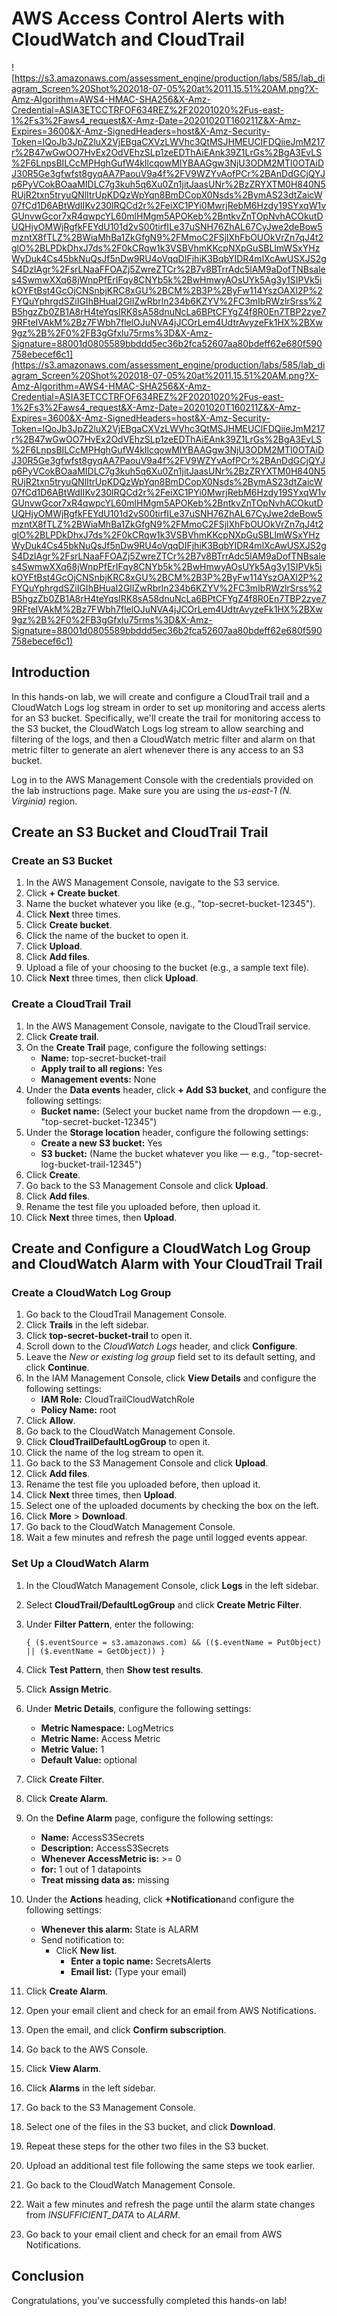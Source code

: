 # AWS Access Control Alerts with CloudWatch and CloudTrail
![https://s3.amazonaws.com/assessment_engine/production/labs/585/lab_diagram_Screen%20Shot%202018-07-05%20at%2011.15.51%20AM.png?X-Amz-Algorithm=AWS4-HMAC-SHA256&X-Amz-Credential=ASIA3ETCCTRFOF634REZ%2F20201020%2Fus-east-1%2Fs3%2Faws4_request&X-Amz-Date=20201020T160211Z&X-Amz-Expires=3600&X-Amz-SignedHeaders=host&X-Amz-Security-Token=IQoJb3JpZ2luX2VjEBgaCXVzLWVhc3QtMSJHMEUCIFDQiieJmM217r%2B47wGwOO7HvEx2OdVEhzSLp1zeEDThAiEAnk39Z1LrGs%2BgA3EvLS%2F6LnpsBILCcMPHghGufW4kIlcqowMIYBAAGgw3NjU3ODM2MTI0OTAiDJ30R5Ge3gfwfst8gyqAA7PaouV9a4f%2FV9WZYvAofPCr%2BAnDdGCjQYJp6PyVCokBOaaMIDLC7g3kuh5q6Xu0Zn1jitJaasUNr%2BzZRYXTM0H840N5RUjR2txn5tryuQNlItrUpKDQzWpYqn8BmDCopX0Nsds%2BymAS23dtZaicW07fCd1D6ABtWdIIKv230lRQCd2r%2FeiXC1PYi0MwrjRebM6Hzdy19SYxqW1vGUnvwGcor7xR4qwpcYL60mlHMgm5APOKeb%2BntkvZnTOpNvhACOkutDUQHjyOMWjRgfkFEYdU101d2vS00tirfILe37uSNH76ZhAL67CyJwe2deBow5mzntX8fTLZ%2BWiaMhBa1ZkGfgN9%2FMmoC2FSjlXhFbOUOkVrZn7qJ4t2glO%2BLPDkDhxJ7ds%2F0kCRqw1k3VSBVhmKKcpNXpGuSBLlmWSxYHzWyDuk4Cs45bkNuQsJf5nDw9RU4oVqqDIFjhiK3BqbYIDR4mlXcAwUSXJS2gS4DzIAgr%2FsrLNaaFFOAZj5ZwreZTCr%2B7v8BTrrAdc5lAM9aDofTNBsales4SwmwXXq68jWnpPfErIFqy8CNYb5k%2BwHmwyAOsUYk5Ag3y1SIPVk5ikOYFtBst4GcOjCNSnbjKRC8xGU%2BCM%2B3P%2ByFw114YszOAXl2P%2FYQuYphrgdSZiIGIhBHuaI2GlIZwRbrln234b6KZYV%2FC3mIbRWzlrSrss%2B5hgzZb0ZB1A8rH4teYqsIRK8sA58dnuNcLa6BPtCFYgZ4f8R0En7TBP2zye79RFteIVAkM%2Bz7FWbh7flelOJuNVA4jJCOrLem4UdtrAvyzeFk1HX%2BXw9gz%2B%2F0%2FB3gGfxlu75rms%3D&X-Amz-Signature=88001d0805589bbddd5ec36b2fca52607aa80bdeff62e680f590758ebecef6c1](https://s3.amazonaws.com/assessment_engine/production/labs/585/lab_diagram_Screen%20Shot%202018-07-05%20at%2011.15.51%20AM.png?X-Amz-Algorithm=AWS4-HMAC-SHA256&X-Amz-Credential=ASIA3ETCCTRFOF634REZ%2F20201020%2Fus-east-1%2Fs3%2Faws4_request&X-Amz-Date=20201020T160211Z&X-Amz-Expires=3600&X-Amz-SignedHeaders=host&X-Amz-Security-Token=IQoJb3JpZ2luX2VjEBgaCXVzLWVhc3QtMSJHMEUCIFDQiieJmM217r%2B47wGwOO7HvEx2OdVEhzSLp1zeEDThAiEAnk39Z1LrGs%2BgA3EvLS%2F6LnpsBILCcMPHghGufW4kIlcqowMIYBAAGgw3NjU3ODM2MTI0OTAiDJ30R5Ge3gfwfst8gyqAA7PaouV9a4f%2FV9WZYvAofPCr%2BAnDdGCjQYJp6PyVCokBOaaMIDLC7g3kuh5q6Xu0Zn1jitJaasUNr%2BzZRYXTM0H840N5RUjR2txn5tryuQNlItrUpKDQzWpYqn8BmDCopX0Nsds%2BymAS23dtZaicW07fCd1D6ABtWdIIKv230lRQCd2r%2FeiXC1PYi0MwrjRebM6Hzdy19SYxqW1vGUnvwGcor7xR4qwpcYL60mlHMgm5APOKeb%2BntkvZnTOpNvhACOkutDUQHjyOMWjRgfkFEYdU101d2vS00tirfILe37uSNH76ZhAL67CyJwe2deBow5mzntX8fTLZ%2BWiaMhBa1ZkGfgN9%2FMmoC2FSjlXhFbOUOkVrZn7qJ4t2glO%2BLPDkDhxJ7ds%2F0kCRqw1k3VSBVhmKKcpNXpGuSBLlmWSxYHzWyDuk4Cs45bkNuQsJf5nDw9RU4oVqqDIFjhiK3BqbYIDR4mlXcAwUSXJS2gS4DzIAgr%2FsrLNaaFFOAZj5ZwreZTCr%2B7v8BTrrAdc5lAM9aDofTNBsales4SwmwXXq68jWnpPfErIFqy8CNYb5k%2BwHmwyAOsUYk5Ag3y1SIPVk5ikOYFtBst4GcOjCNSnbjKRC8xGU%2BCM%2B3P%2ByFw114YszOAXl2P%2FYQuYphrgdSZiIGIhBHuaI2GlIZwRbrln234b6KZYV%2FC3mIbRWzlrSrss%2B5hgzZb0ZB1A8rH4teYqsIRK8sA58dnuNcLa6BPtCFYgZ4f8R0En7TBP2zye79RFteIVAkM%2Bz7FWbh7flelOJuNVA4jJCOrLem4UdtrAvyzeFk1HX%2BXw9gz%2B%2F0%2FB3gGfxlu75rms%3D&X-Amz-Signature=88001d0805589bbddd5ec36b2fca52607aa80bdeff62e680f590758ebecef6c1)

## Introduction

In this hands-on lab, we will create and configure a CloudTrail trail and a CloudWatch Logs log stream in order to set up monitoring and access alerts for an S3 bucket. Specifically, we'll create the trail for monitoring access to the S3 bucket, the CloudWatch Logs log stream to allow searching and filtering of the logs, and then a CloudWatch metric filter and alarm on that metric filter to generate an alert whenever there is any access to an S3 bucket.

Log in to the AWS Management Console with the credentials provided on the lab instructions page. Make sure you are using the *us-east-1 (N. Virginia)* region.

## Create an S3 Bucket and CloudTrail Trail

### Create an S3 Bucket

1. In the AWS Management Console, navigate to the S3 service.
2. Click **+ Create bucket**.
3. Name the bucket whatever you like (e.g., "top-secret-bucket-12345").
4. Click **Next** three times.
5. Click **Create bucket**.
6. Click the name of the bucket to open it.
7. Click **Upload**.
8. Click **Add files**.
9. Upload a file of your choosing to the bucket (e.g., a sample text file).
10. Click **Next** three times, then click **Upload**.

### Create a CloudTrail Trail

1. In the AWS Management Console, navigate to the CloudTrail service.
2. Click **Create trail**.
3. On the **Create Trail** page, configure the following settings:
   - **Name:** top-secret-bucket-trail
   - **Apply trail to all regions:** Yes
   - **Management events:** None
4. Under the **Data events** header, click **+ Add S3 bucket**, and configure the following settings:
   - **Bucket name:** (Select your bucket name from the dropdown — e.g., "top-secret-bucket-12345")
5. Under the **Storage location** header, configure the following settings:
   - **Create a new S3 bucket:** Yes
   - **S3 bucket:** (Name the bucket whatever you like — e.g., "top-secret-log-bucket-trail-12345")
6. Click **Create**.
7. Go back to the S3 Management Console and click **Upload**.
8. Click **Add files**.
9. Rename the test file you uploaded before, then upload it.
10. Click **Next** three times, then **Upload**.

## Create and Configure a CloudWatch Log Group and CloudWatch Alarm with Your CloudTrail Trail

### Create a CloudWatch Log Group

1. Go back to the CloudTrail Management Console.
2. Click **Trails** in the left sidebar.
3. Click **top-secret-bucket-trail** to open it.
4. Scroll down to the *CloudWatch Logs* header, and click **Configure**.
5. Leave the *New or existing log group* field set to its default setting, and click **Continue**.
6. In the IAM Management Console, click **View Details** and configure the following settings:
   - **IAM Role:** CloudTrailCloudWatchRole
   - **Policy Name:** root
7. Click **Allow**.
8. Go back to the CloudWatch Management Console.
9. Click **CloudTrailDefaultLogGroup** to open it.
10. Click the name of the log stream to open it.
11. Go back to the S3 Management Console and click **Upload**.
12. Click **Add files**.
13. Rename the test file you uploaded before, then upload it.
14. Click **Next** three times, then **Upload**.
15. Select one of the uploaded documents by checking the box on the left.
16. Click **More** > **Download**.
17. Go back to the CloudWatch Management Console.
18. Wait a few minutes and refresh the page until logged events appear.

### Set Up a CloudWatch Alarm

1. In the CloudWatch Management Console, click **Logs** in the left sidebar.

2. Select **CloudTrail/DefaultLogGroup** and click **Create Metric Filter**.

3. Under **Filter Pattern**, enter the following:

   ```
   { ($.eventSource = s3.amazonaws.com) && (($.eventName = PutObject) || ($.eventName = GetObject)) }
   ```

4. Click **Test Pattern**, then **Show test results**.

5. Click **Assign Metric**.

6. Under **Metric Details**, configure the following settings:

   - **Metric Namespace:** LogMetrics
   - **Metric Name:** Access Metric
   - **Metric Value:** 1
   - **Default Value:** optional

7. Click **Create Filter**.

8. Click **Create Alarm**.

9. On the **Define Alarm** page, configure the following settings:

   - **Name:** AccessS3Secrets
   - **Description:** AccessS3Secrets
   - **Whenever AccessMetric is:** >= 0
   - **for:** 1 out of 1 datapoints
   - **Treat missing data as:** missing

10. Under the **Actions** heading, click **+Notification**and configure the following settings:

    - **Whenever this alarm:** State is ALARM
    - Send notification to:
      - ClicK **New list**.
        - **Enter a topic name:** SecretsAlerts
        - **Email list:** (Type your email)

11. Click **Create Alarm**.

12. Open your email client and check for an email from AWS Notifications.

13. Open the email, and click **Confirm subscription**.

14. Go back to the AWS Console.

15. Click **View Alarm**.

16. Click **Alarms** in the left sidebar.

17. Go back to the S3 Management Console.

18. Select one of the files in the S3 bucket, and click **Download**.

19. Repeat these steps for the other two files in the S3 bucket.

20. Upload an additional test file following the same steps we took earlier.

21. Go back to the CloudWatch Management Console.

22. Wait a few minutes and refresh the page until the alarm state changes from *INSUFFICIENT_DATA* to *ALARM*.

23. Go back to your email client and check for an email from AWS Notifications.

## Conclusion

Congratulations, you've successfully completed this hands-on lab!
